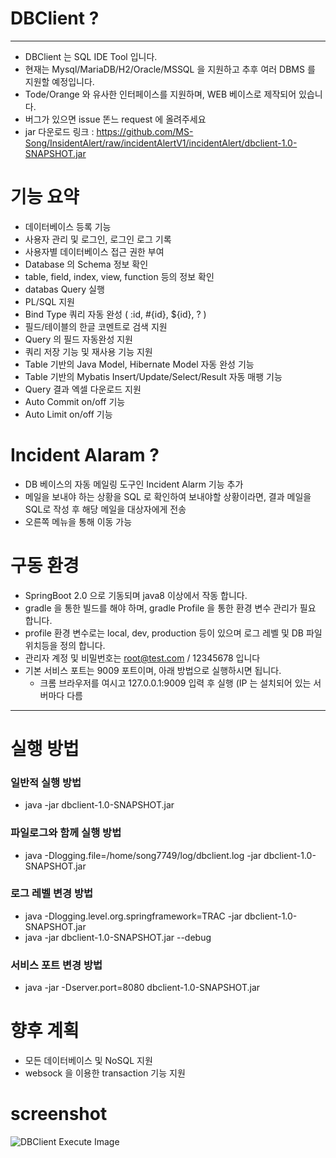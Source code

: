 # DBClient ? 
----
* DBClient 는 SQL IDE Tool 입니다.
* 현재는 Mysql/MariaDB/H2/Oracle/MSSQL 을 지원하고 추후 여러 DBMS 를 지원할 예정입니다. 
* Tode/Orange 와 유사한 인터페이스를 지원하며, WEB 베이스로 제작되어 있습니다.
* 버그가 있으면 issue 똔느 request 에 올려주세요
* jar 다운로드 링크 :  https://github.com/MS-Song/InsidentAlert/raw/incidentAlertV1/incidentAlert/dbclient-1.0-SNAPSHOT.jar 
# 기능 요약
* 데이터베이스 등록 기능 
* 사용자 관리 및 로그인, 로그인 로그 기록
* 사용자별 데이터베이스 접근 권한 부여
* Database 의 Schema 정보 확인
* table, field, index, view, function 등의 정보 확인
* databas Query 실행
* PL/SQL 지원
* Bind Type 쿼리 자동 완성 ( :id, #{id}, ${id}, ? )
* 필드/테이블의 한글 코멘트로 검색 지원
* Query 의 필드 자동완성 지원
* 쿼리 저장 기능 및 재사용 기능 지원
* Table 기반의 Java Model, Hibernate Model 자동 완성 기능
* Table 기반의 Mybatis Insert/Update/Select/Result 자동 매팽 기능
* Query 결과 엑셀 다운로드 지원
* Auto Commit on/off 기능
* Auto Limit on/off 기능

# Incident Alaram ?
* DB 베이스의 자동 메일링 도구인 Incident Alarm 기능 추가
* 메일을 보내야 하는 상황을 SQL 로 확인하여 보내야할 상황이라면, 결과 메일을 SQL로 작성 후 해당 메일을 대상자에게 전송
* 오른쪽 메뉴을 통해 이동 가능


# 구동 환경 
* SpringBoot 2.0 으로 기동되며 java8 이상에서 작동 합니다.  
* gradle 을 통한 빌드를 해야 하며, gradle Profile 을 통한 환경 변수 관리가 필요 합니다.
* profile 환경 변수로는 local, dev, production 등이 있으며 로그 레벨 및 DB 파일 위치등을 정의 합니다. 
* 관리자 계정 및 비밀번호는 root@test.com / 12345678 입니다 
* 기본 서비스 포트는 9009 포트이며, 아래 방법으로 실행하시면 됩니다.
	* 크롬 브라우저를 여시고  127.0.0.1:9009 입력 후 실행 (IP 는 설치되어 있는 서버마다 다름
	

----

# 실행 방법
### 일반적 실행 방법
* java -jar dbclient-1.0-SNAPSHOT.jar

### 파일로그와 함께 실행 방법
* java -Dlogging.file=/home/song7749/log/dbclient.log -jar dbclient-1.0-SNAPSHOT.jar

### 로그 레벨 변경 방법
* java -Dlogging.level.org.springframework=TRAC -jar dbclient-1.0-SNAPSHOT.jar
* java -jar dbclient-1.0-SNAPSHOT.jar --debug

### 서비스 포트 변경 방법
* java -jar -Dserver.port=8080 dbclient-1.0-SNAPSHOT.jar


# 향후 계획
* 모든 데이터베이스 및 NoSQL 지원
* websock 을 이용한 transaction 기능 지원 

# screenshot
![DBClient Execute Image](https://raw.githubusercontent.com/MS-Song/dbclient/master/dbclient_example_image.png "dbClient Screenshot")